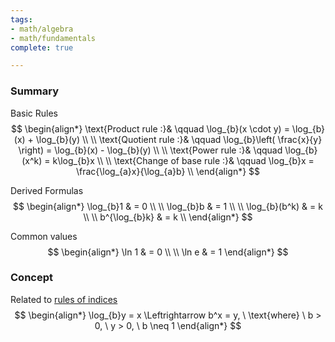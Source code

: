 ```yaml
---
tags:
- math/algebra
- math/fundamentals
complete: true

---
```



### Summary
Basic Rules
$$
\begin{align*}
\text{Product rule :}& \qquad \log_{b}(x \cdot y) = \log_{b}(x) + \log_{b}(y) \\
\\
\text{Quotient rule :}& \qquad \log_{b}\left( \frac{x}{y} \right) = \log_{b}(x) - \log_{b}(y) \\
\\
\text{Power rule :}& \qquad \log_{b}(x^k) = k\log_{b}x \\
\\
\text{Change of base rule :}& \qquad \log_{b}x = \frac{\log_{a}x}{\log_{a}b} \\
\end{align*}
$$

Derived Formulas
$$
\begin{align*}
\log_{b}1 & = 0 \\
\\
\log_{b}b & = 1 \\
\\
\log_{b}(b^k) & = k \\
\\
b^{\log_{b}k} & = k \\
\end{align*}
$$

Common values
$$
\begin{align*}
\ln 1 & = 0 \\
\\
\ln e & = 1
\end{align*}
$$

### Concept
Related to [rules of indices](/labyrinth/notes/math/math_fundementals/rules_of_indices)
$$
\begin{align*}
\log_{b}y = x \Leftrightarrow b^x = y, \ \text{where} \ b > 0, \ y > 0, \ b \neq 1
\end{align*}
$$